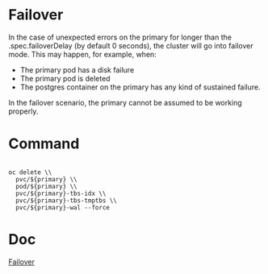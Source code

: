 
# Failover

In the case of unexpected errors on the primary for longer than the .spec.failoverDelay (by default 0 seconds), the cluster will go into failover mode. This may happen, for example, when:

- The primary pod has a disk failure
- The primary pod is deleted
- The postgres container on the primary has any kind of sustained failure.

In the failover scenario, the primary cannot be assumed to be working properly.

# Command

```

oc delete \\
  pvc/${primary} \\
  pod/${primary} \\
  pvc/${primary}-tbs-idx \\
  pvc/${primary}-tbs-tmptbs \\
  pvc/${primary}-wal --force

```

# Doc
[Failover](https://cloudnative-pg.io/documentation/1.25/failover/)
